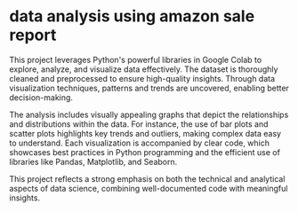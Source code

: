 # data analysis using amazon sale report 
This project leverages Python's powerful libraries in Google Colab to explore, analyze, and visualize data effectively. The dataset is thoroughly cleaned and preprocessed to ensure high-quality insights. Through data visualization techniques, patterns and trends are uncovered, enabling better decision-making.

The analysis includes visually appealing graphs that depict the relationships and distributions within the data. For instance, the use of bar plots and scatter plots highlights key trends and outliers, making complex data easy to understand. Each visualization is accompanied by clear code, which showcases best practices in Python programming and the efficient use of libraries like Pandas, Matplotlib, and Seaborn.

This project reflects a strong emphasis on both the technical and analytical aspects of data science, combining well-documented code with meaningful insights.
